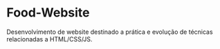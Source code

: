 # Food-Website
Desenvolvimento de website destinado a prática e evolução de técnicas relacionadas a HTML/CSS/JS.
